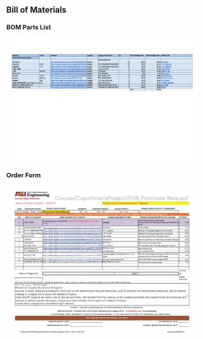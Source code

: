 ## Bill of Materials

### BOM Parts List

![Bill of materials for subsystem](1740702528737-1670717c-1b30-479c-8ba1-ed5d261aeb8d_1.jpg)

### Order Form

![Order request for subsystem](1740765314653-9043037b-3af8-4917-85e6-0d253d88333b_1.jpg)